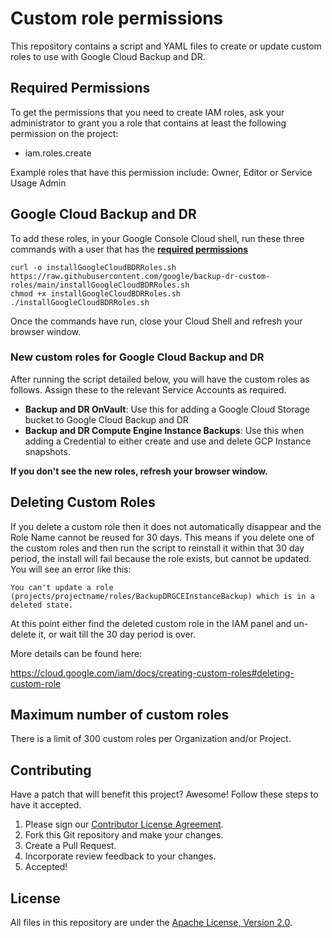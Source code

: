 # Custom role permissions
This repository contains a script and YAML files to create or update custom roles to use with Google Cloud Backup and DR.

## Required Permissions

To get the permissions that you need to create IAM roles, ask your administrator to grant you a role that contains at least the following permission on the project:
* iam.roles.create

Example roles that have this permission include: Owner, Editor or Service Usage Admin 

## Google Cloud Backup and DR

To add these roles, in your Google Console Cloud shell, run these three commands with a user that has the **[required permissions](#required-permissions)**<br>

```
curl -o installGoogleCloudBDRRoles.sh https://raw.githubusercontent.com/google/backup-dr-custom-roles/main/installGoogleCloudBDRRoles.sh
chmod +x installGoogleCloudBDRRoles.sh
./installGoogleCloudBDRRoles.sh
```
Once the commands have run, close your Cloud Shell and refresh your browser window.

### New custom roles for Google Cloud Backup and DR

After running the script detailed below, you will have the  custom roles as follows.  Assign these to the relevant Service Accounts as required.

* **Backup and DR OnVault**: Use this for adding a Google Cloud Storage bucket to Google Cloud Backup and DR
* **Backup and DR Compute Engine Instance Backups**: Use this when adding a Credential to either create and use and delete GCP Instance snapshots. 

**If you don't see the new roles, refresh your browser window.**

## Deleting Custom Roles

If you delete a custom role then it does not automatically disappear and the Role Name cannot be reused for 30 days.   This means if you delete one of the custom roles and then run the script to reinstall it within that 30 day period, the install will fail because the role exists, but cannot be updated.   You will see an error like this:   
```
You can't update a role (projects/projectname/roles/BackupDRGCEInstanceBackup) which is in a deleted state.
```
At this point either find the deleted custom role in the IAM panel and un-delete it, or wait till the 30 day period is over.  

More details can be found here:

https://cloud.google.com/iam/docs/creating-custom-roles#deleting-custom-role

## Maximum number of custom roles

There is a limit of 300 custom roles per Organization and/or Project.

## Contributing

Have a patch that will benefit this project? Awesome! Follow these steps to have
it accepted.

1.  Please sign our [Contributor License Agreement](CONTRIB.md).
1.  Fork this Git repository and make your changes.
1.  Create a Pull Request.
1.  Incorporate review feedback to your changes.
1.  Accepted!

## License

All files in this repository are under the [Apache License, Version 2.0](LICENSE).
